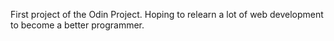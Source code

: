 First project of the Odin Project. Hoping to relearn a lot of web development to become a better programmer. 
